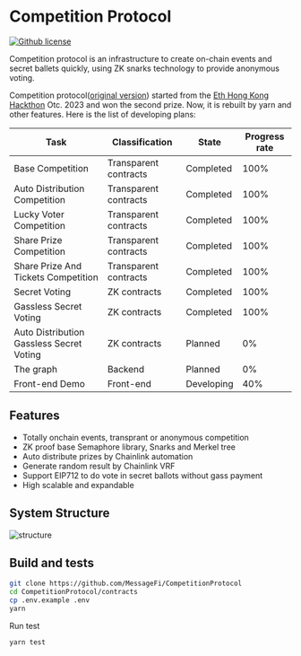 # Competition Protocol

[![Github license](https://img.shields.io/github/license/semaphore-protocol/boilerplate.svg?style=flat-square)]()

Competition protocol is an infrastructure to create on-chain events and secret ballets quickly, using ZK snarks technology to provide anonymous voting.

Competition protocol([original version][pre]) started from the [Eth Hong Kong Hackthon][hackthon hk] Otc. 2023 and won the second prize. Now, it is rebuilt by yarn and other features.
Here is the list of developing plans:

| Task         | Classification   | State   | Progress rate |
|--------------|---------|---------|---------------|
| Base Competition | Transparent contracts|Completed    | 100%     |
| Auto Distribution Competition | Transparent contracts|Completed    | 100%     |
| Lucky Voter Competition | Transparent contracts|Completed    | 100%     |
| Share Prize Competition | Transparent contracts|Completed    | 100%     |
| Share Prize And Tickets Competition | Transparent contracts|Completed    | 100%     |
| Secret Voting | ZK contracts|Completed    | 100%     |
| Gassless Secret Voting | ZK contracts|Completed    | 100%     |
| Auto Distribution Gassless Secret Voting | ZK contracts|Planned    | 0%     |
| The graph | Backend |Planned    | 0%     |
| Front-end Demo | Front-end |Developing    | 40%     |

## Features

- Totally onchain events, transprant or anonymous competition
- ZK proof base Semaphore library, Snarks and Merkel tree
- Auto distribute prizes by Chainlink automation
- Generate random result by Chainlink VRF
- Support EIP712 to do vote in secret ballots without gass payment
- High scalable and expandable

## System Structure
![structure](https://github.com/WeyNiDrop/CompetitionProtocol/blob/main/CompetitionProtocol.drawio.png?raw=true)

## Build and tests

```sh
git clone https://github.com/MessageFi/CompetitionProtocol
cd CompetitionProtocol/contracts
cp .env.example .env
yarn
```
Run test
```sh
yarn test
```



   [pre]: <https://github.com/MessageFi/CompetitonProtocol>
   [hackthon hk]: <https://build.bewater.xyz/zh/campaigns/mUwy-2023ETH-HongKong-Hackathon/result>
